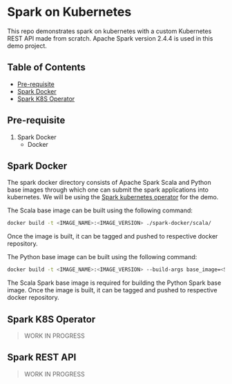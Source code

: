 # Spark on Kubernetes 

This repo demonstrates spark on kubernetes with a custom Kubernetes REST API
made from scratch. 
Apache Spark version 2.4.4 is used in this demo project. 

## Table of Contents
* [Pre-requisite](#pre-requisite)
* [Spark Docker](#spark-docker)
* [Spark K8S Operator](#spark-k8s-ops) 


<a name="pre-requisite"></a>
## Pre-requisite
1. Spark Docker
   * Docker

<a name="spark-docker"></a>
## Spark Docker
The spark docker directory consists of Apache Spark Scala and Python base images through which
one can submit the spark applications into kubernetes. We will be using the [Spark
kubernetes operator](https://github.com/GoogleCloudPlatform/spark-on-k8s-operator) for the demo. <br>

The Scala base image can be built using the following command:
```bash
docker build -t <IMAGE_NAME>:<IMAGE_VERSION> ./spark-docker/scala/
```
Once the image is built, it can be tagged and pushed to respective docker repository.

The Python base image can be built using the following command:
```bash
docker build -t <IMAGE_NAME>:<IMAGE_VERSION> --build-args base_image=<SCALA_SPARK_BASE_IMAGE> ./spark-docker/python/ 
```

The Scala Spark base image is required for building the Python Spark base image.
Once the image is built, it can be tagged and pushed to respective docker repository.

<a name="spark-k8s-ops"></a>
## Spark K8S Operator
> WORK IN PROGRESS

<a name="spark-rest-api"></a>
## Spark REST API
> WORK IN PROGRESS
